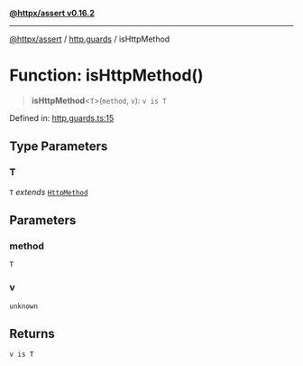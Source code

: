[**@httpx/assert v0.16.2**](../../README.md)

***

[@httpx/assert](../../README.md) / [http.guards](../README.md) / isHttpMethod

# Function: isHttpMethod()

> **isHttpMethod**\<`T`\>(`method`, `v`): `v is T`

Defined in: [http.guards.ts:15](https://github.com/belgattitude/httpx/blob/7682ae8e8bf25ac4dbe7ea6b3b3dbe40b897e70c/packages/assert/src/http.guards.ts#L15)

## Type Parameters

### T

`T` *extends* [`HttpMethod`](../../http.types/type-aliases/HttpMethod.md)

## Parameters

### method

`T`

### v

`unknown`

## Returns

`v is T`
